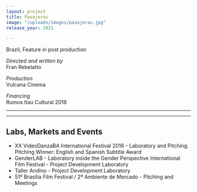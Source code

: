 ```yaml
---
layout: project
title: Pasajeras
image: "/uploads/images/pasajeras.jpg"
release_year: 2021

---
```

Brazil, Feature in post production

_Directed and written by_  
Fran Rebelatto

_Production_  
Vulcana Cinema

_Financing_  
Rumos Itaú Cultural 2018

***

***

## Labs, Markets and Events

* XX VideoDanzaBA International Festival 2016 - Laboratory and Pitching.  
  Pitching Winner: English and Spanish Subtitle Award
* GenderLAB - Laboratory inside the Gender Perspective International Film Festival - Project Development Laboratory
* Taller Andino - Project Development Laboratory
* 51º Brasilia Film Festival / 2º Ambiente de Mercado -  Pitching and Meetings